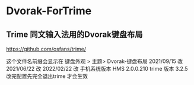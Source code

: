 # Dvorak-ForTrime
## Trime 同文输入法用的Dvorak键盘布局
https://github.com/osfans/trime/



 这个文件名前缀会显示在 键盘外观 > 主题> Dvorak-键盘布局
 2021/09/15 改
 2021/06/22 改
 2022/02/22 改
 手机系统版本  HMS 2.0.0.210
 trime 版本 3.2.5 改完配置先完全退出trime 才会生效
